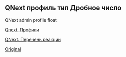 ## QNext профиль тип Дробное число

QNext admin profile float



[Qnext. Профили](/docs-test/ph/admin/profile-about)

[QNext. Перечень реакции](/docs-test/ph/reactions)
  
[Original](https://telegra.ph/QNext-admin-profile-float-10-16)